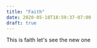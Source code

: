 ```yaml
---
title: "Faith"
date: 2020-05-18T18:59:37-07:00
draft: true
---
```

This is faith let's see the new one
